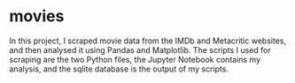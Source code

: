 # movies

In this project, I scraped movie data from the IMDb and Metacritic websites, and then analysed it using Pandas and Matplotlib. The scripts I used for scraping are the two Python files, the Jupyter Notebook contains my analysis, and the sqlite database is the output of my scripts.

